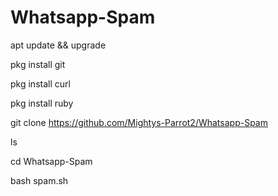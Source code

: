 # Whatsapp-Spam

apt update && upgrade

pkg install git

pkg install curl

pkg install ruby

git clone https://github.com/Mightys-Parrot2/Whatsapp-Spam

ls

cd Whatsapp-Spam

bash spam.sh

